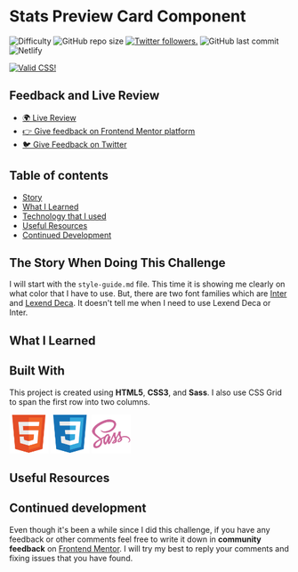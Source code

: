 # Stats Preview Card Component

<p align="left">
  <img src="https://img.shields.io/badge/Difficulty-Newbie-14C2C8?style=for-the-badge&logo=frontendmentor" alt="Difficulty">
  <img alt="GitHub repo size" src="https://img.shields.io/github/repo-size/vanzasetia/stats-preview-card-component?style=for-the-badge&logo=github">
  <a href="https://twitter.com/vanzasetia" target="_blank"><img src="https://img.shields.io/twitter/follow/vanzasetia?logo=twitter&style=for-the-badge" alt="Twitter followers." /></a>
  <img alt="GitHub last commit" src="https://img.shields.io/github/last-commit/vanzasetia/stats-preview-card-component?style=for-the-badge&logo=git">
  <img alt="Netlify" src="https://img.shields.io/netlify/2d2496d3-5e67-4d25-9c98-e8f1f4909066?style=for-the-badge&logo=netlify">
</p>
<p>
  <a href="http://jigsaw.w3.org/css-validator/check/referer">
    <img style="border:0;width:88px;height:31px"
        src="http://jigsaw.w3.org/css-validator/images/vcss-blue"
        alt="Valid CSS!" />
    </a>
</p>

## Feedback and Live Review

- [🌍 Live Review](https://vanzastatscardcomponent.netlify.app/)
- [👉 Give feedback on Frontend Mentor platform](https://www.frontendmentor.io/solutions/stats-card-components-html5-css3-sass-4CzuajXQF)
- [🐦 Give Feedback on Twitter]()

## Table of contents

- [Story](#the-story-when-doing-this-challenge)
- [What I Learned](#what-i-learned)
- [Technology that I used](#built-with)
- [Useful Resources](#useful-resources)
- [Continued Development](#continued-development)

## The Story When Doing This Challenge

I will start with the `style-guide.md` file. This time it is showing me clearly on what color that I have to use. But, there are two font families which are [Inter](https://fonts.google.com/specimen/Inter) and [Lexend Deca](https://fonts.google.com/specimen/Lexend+Deca). It doesn't tell me when I need to use Lexend Deca or Inter.

## What I Learned


## Built With

This project is created using **HTML5**, **CSS3**, and **Sass**. I
also use CSS Grid to span the first row into two columns.

<p align="left">
  <img src="https://raw.githubusercontent.com/devicons/devicon/master/icons/html5/html5-original.svg" alt="" width="auto" height="70px">
  <img src="https://raw.githubusercontent.com/devicons/devicon/master/icons/css3/css3-original.svg" alt="" width="auto" height="70px">
  <img src="https://raw.githubusercontent.com/devicons/devicon/master/icons/sass/sass-original.svg" alt="" width="auto" height="70px">
</p>

## Useful Resources


## Continued development

Even though it's been a while since I did this challenge, if you have
any feedback or other comments feel free to write it down in
**community feedback** on
[Frontend Mentor](https://www.frontendmentor.io/solutions/using-sass-to-finish-this-challenge-BbXdDmNH9).
I will try my best to reply your comments and fixing issues that you
have found.